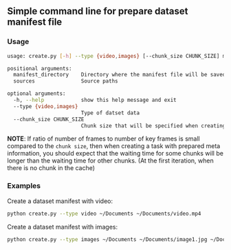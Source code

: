 ## Simple command line for prepare dataset manifest file

### **Usage**

```bash
usage: create.py [-h] --type {video,images} [--chunk_size CHUNK_SIZE] manifest_directory sources [sources ...]

positional arguments:
  manifest_directory    Directory where the manifest file will be saved
  sources               Source paths

optional arguments:
  -h, --help            show this help message and exit
  --type {video,images}
                        Type of datset data
  --chunk_size CHUNK_SIZE
                        Chunk size that will be specified when creating the task with specified video and generated manifest file
```

**NOTE**: If ratio of number of frames to number of key frames is small compared to the `chunk size`,
then when creating a task with prepared meta information, you should expect that the waiting time for some chunks
will be longer than the waiting time for other chunks. (At the first iteration, when there is no chunk in the cache)

### **Examples**

Create a dataset manifest with video:

```bash
python create.py --type video ~/Documents ~/Documents/video.mp4
```

Create a dataset manifest with images:

```bash
python create.py --type images ~/Documents ~/Documents/image1.jpg ~/Documents/image2.jpg ~/Documents/image3.jpg
```
